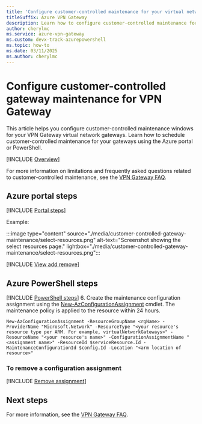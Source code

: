 ```yaml
---
title: 'Configure customer-controlled maintenance for your virtual network gateway'
titleSuffix: Azure VPN Gateway
description: Learn how to configure customer-controlled maintenance for your VPN Gateway virtual network gateways using the Azure portal, or PowerShell.
author: cherylmc
ms.service: azure-vpn-gateway
ms.custom: devx-track-azurepowershell
ms.topic: how-to
ms.date: 03/11/2025
ms.author: cherylmc
---
```

# Configure customer-controlled gateway maintenance for VPN Gateway

This article helps you configure customer-controlled maintenance windows for your VPN Gateway virtual network gateways. Learn how to schedule customer-controlled maintenance for your gateways using the Azure portal or PowerShell.

[!INCLUDE [Overview](../../includes/vpn-gateway-customer-controlled-gateway-maintenance-article-overview.md)]

For more information on limitations and frequently asked questions related to customer-controlled maintenance, see the [VPN Gateway FAQ](vpn-gateway-vpn-faq.md#customer-controlled).

## Azure portal steps

[!INCLUDE [Portal steps](../../includes/vpn-gateway-customer-controlled-gateway-maintenance-article-portal.md)]

   Example:

   :::image type="content" source="./media/customer-controlled-gateway-maintenance/select-resources.png" alt-text="Screenshot showing the select resources page." lightbox="./media/customer-controlled-gateway-maintenance/select-resources.png":::

[!INCLUDE [View add remove](../../includes/vpn-gateway-customer-controlled-gateway-maintenance-view-add-remove.md)]

## Azure PowerShell steps

[!INCLUDE [PowerShell steps](../../includes/vpn-gateway-customer-controlled-gateway-maintenance-article-powershell.md)]
6. Create the maintenance configuration assignment using the [New-AzConfigurationAssignment](/powershell/module/az.maintenance/new-azconfigurationassignment) cmdlet. The maintenance policy is applied to the resource within 24 hours.

   ```azurepowershell-interactive
   New-AzConfigurationAssignment -ResourceGroupName <rgName> -ProviderName "Microsoft.Network" -ResourceType "<your resource's resource type per ARM. For example, virtualNetworkGateways>" -ResourceName "<your resource's name>" -ConfigurationAssignmentName "<assignment name>" -ResourceId $serviceResource.Id -MaintenanceConfigurationId $config.Id -Location "<arm location of resource>"
   ```

### To remove a configuration assignment

[!INCLUDE [Remove assignment](../../includes/vpn-gateway-customer-controlled-gateway-maintenance-article-remove-assignment.md)]

## Next steps

For more information, see the [VPN Gateway FAQ](vpn-gateway-vpn-faq.md#customer-controlled).
